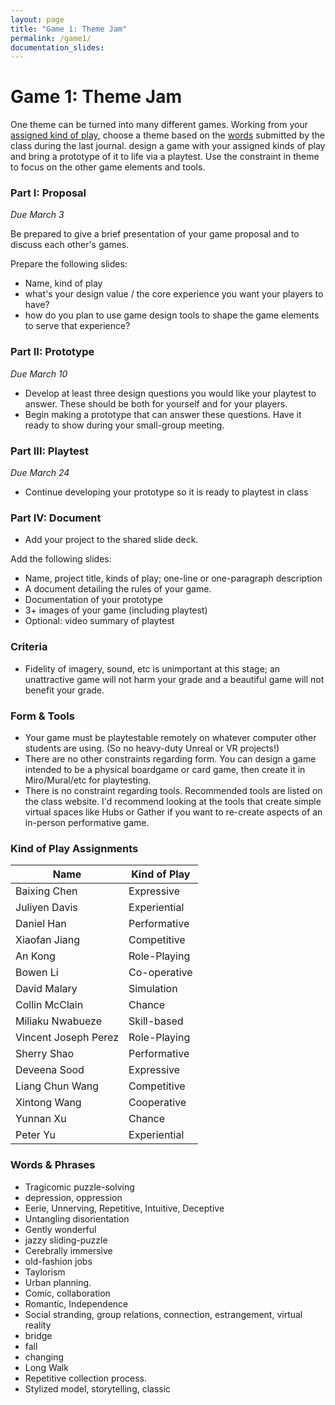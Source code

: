 ```yaml
---
layout: page
title: "Game 1: Theme Jam"
permalink: /game1/
documentation_slides:
---
```


# Game 1: Theme Jam

One theme can be turned into many different games. Working from your [assigned kind of play](#kindofplay), choose a theme based on the [words](#words) submitted by the class during the last journal. design a game with your assigned kinds of play and bring a prototype of it to life via a playtest. Use the constraint in theme to focus on the other game elements and tools.

### Part I: Proposal

_Due March 3_

Be prepared to give a brief presentation of your game proposal and to discuss each other's games.

Prepare the following slides:

- Name, kind of play
- what's your design value / the core experience you want your players to have?
- how do you plan to use game design tools to shape the game elements to serve that experience?

### Part II: Prototype

_Due March 10_

- Develop at least three design questions you would like your playtest to answer. These should be both for yourself and for your players.
- Begin making a prototype that can answer these questions. Have it ready to show during your small-group meeting.

### Part III: Playtest

_Due March 24_

- Continue developing your prototype so it is ready to playtest in class

### Part IV: Document

- Add your project to the shared slide deck.

Add the following slides:

- Name, project title, kinds of play; one-line or one-paragraph description
- A document detailing the rules of your game.
- Documentation of your prototype
- 3+ images of your game (including playtest)
- Optional: video summary of playtest

### Criteria

- Fidelity of imagery, sound, etc is unimportant at this stage; an unattractive game will not harm your grade and a beautiful game will not benefit your grade.

### Form &amp; Tools

- Your game must be playtestable remotely on whatever computer other students are using. (So no heavy-duty Unreal or VR projects!)
- There are no other constraints regarding form. You can design a game intended to be a physical boardgame or card game, then create it in Miro/Mural/etc for playtesting.
- There is no constraint regarding tools. Recommended tools are listed on the class website. I'd recommend looking at the tools that create simple virtual spaces like Hubs or Gather if you want to re-create aspects of an in-person performative game.

### <a name="kindofplay"></a>Kind of Play Assignments

| Name                 | Kind of Play |
| -------------------- | ------------ |
| Baixing Chen         | Expressive   |
| Juliyen Davis        | Experiential |
| Daniel Han           | Performative |
| Xiaofan Jiang        | Competitive  |
| An Kong              | Role-Playing |
| Bowen Li             | Co-operative |
| David Malary         | Simulation   |
| Collin McClain       | Chance       |
| Miliaku Nwabueze     | Skill-based  |
| Vincent Joseph Perez | Role-Playing |
| Sherry Shao          | Performative |
| Deveena Sood         | Expressive   |
| Liang Chun Wang      | Competitive  |
| Xintong Wang         | Cooperative  |
| Yunnan Xu            | Chance       |
| Peter Yu             | Experiential |

### <a name="words"></a>Words &amp; Phrases

- Tragicomic puzzle-solving
- depression, oppression
- Eerie, Unnerving, Repetitive, Intuitive, Deceptive
- Untangling disorientation
- Gently wonderful
- jazzy sliding-puzzle
- Cerebrally immersive
- old-fashion jobs
- Taylorism
- Urban planning.
- Comic, collaboration
- Romantic, Independence
- Social stranding, group relations, connection, estrangement, virtual reality
- bridge
- fall
- changing
- Long Walk
- Repetitive collection process.
- Stylized model, storytelling, classic
